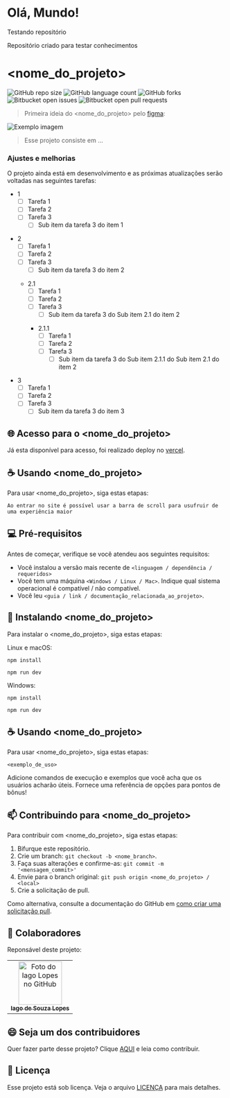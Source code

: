 # Olá, Mundo!

Testando repositório

Repositório criado para testar conhecimentos

# <nome_do_projeto>

![GitHub repo size](https://img.shields.io/github/repo-size/iagoslopes/<nome_do_repositorio>?style=for-the-badge&labelColor=af552e&color=f8efd4)
![GitHub language count](https://img.shields.io/github/languages/count/iagoslopes/<nome_do_repositorio>?style=for-the-badge&labelColor=af552e&color=f8efd4)
![GitHub forks](https://img.shields.io/github/forks/iagoslopes/<nome_do_repositorio>?style=for-the-badge&labelColor=af552e&color=f8efd4)
![Bitbucket open issues](https://img.shields.io/bitbucket/issues/iagoslopes/<nome_do_repositorio>?style=for-the-badge&labelColor=af552e&color=f8efd4)
![Bitbucket open pull requests](https://img.shields.io/bitbucket/pr-raw/iagoslopes/<nome_do_repositorio>?style=for-the-badge&labelColor=af552e&color=f8efd4)

>Primeira ideia do <nome_do_projeto> pelo [figma]():
<img src="imagem.png" alt="Exemplo imagem">

> Esse projeto consiste em ...

### Ajustes e melhorias

O projeto ainda está em desenvolvimento e as próximas atualizações serão voltadas nas seguintes tarefas:

* 1
  - [ ] Tarefa 1
  - [ ] Tarefa 2
  - [ ] Tarefa 3
    - [ ] Sub item da tarefa 3 do item 1<p>
            
* 2
  - [ ] Tarefa 1
  - [ ] Tarefa 2
  - [ ] Tarefa 3
    - [ ] Sub item da tarefa 3 do item 2<p>
      
   * 2.1
     - [ ] Tarefa 1
     - [ ] Tarefa 2
     - [ ] Tarefa 3
       - [ ] Sub item da tarefa 3 do Sub item 2.1 do item 2<p>

      * 2.1.1
        - [ ] Tarefa 1
        - [ ] Tarefa 2
        - [ ] Tarefa 3
          - [ ] Sub item da tarefa 3 do Sub item 2.1.1 do Sub item 2.1 do item 2<p>
     
* 3
  - [ ] Tarefa 1
  - [ ] Tarefa 2
  - [ ] Tarefa 3
    - [ ] Sub item da tarefa 3 do item 3

## 🌐 Acesso para o <nome_do_projeto>

Já esta disponível para acesso, foi realizado deploy no [vercel]().

## ☕ Usando <nome_do_projeto>

Para usar <nome_do_projeto>, siga estas etapas:

```
Ao entrar no site é possível usar a barra de scroll para usufruir de uma experiência maior
```

## 💻 Pré-requisitos

Antes de começar, verifique se você atendeu aos seguintes requisitos:

- Você instalou a versão mais recente de `<linguagem / dependência / requeridos>`
- Você tem uma máquina `<Windows / Linux / Mac>`. Indique qual sistema operacional é compatível / não compatível.
- Você leu `<guia / link / documentação_relacionada_ao_projeto>`.

## 🚀 Instalando <nome_do_projeto>

Para instalar o <nome_do_projeto>, siga estas etapas:

Linux e macOS:

```
npm install
```
```
npm run dev
```

Windows:

```
npm install
```
```
npm run dev
```

## ☕ Usando <nome_do_projeto>

Para usar <nome_do_projeto>, siga estas etapas:

```
<exemplo_de_uso>
```

Adicione comandos de execução e exemplos que você acha que os usuários acharão úteis. Fornece uma referência de opções para pontos de bônus!

## 📫 Contribuindo para <nome_do_projeto>

Para contribuir com <nome_do_projeto>, siga estas etapas:

1. Bifurque este repositório.
2. Crie um branch: `git checkout -b <nome_branch>`.
3. Faça suas alterações e confirme-as: `git commit -m '<mensagem_commit>'`
4. Envie para o branch original: `git push origin <nome_do_projeto> / <local>`
5. Crie a solicitação de pull.

Como alternativa, consulte a documentação do GitHub em [como criar uma solicitação pull](https://help.github.com/en/github/collaborating-with-issues-and-pull-requests/creating-a-pull-request).

## 🤝 Colaboradores

Reponsável deste projeto:

<table>
  <tr>
    <td align="center">
      <a href="https://www.linkedin.com/in/iago-souza-lopes/" title="LinkedIn">
        <img src="https://avatars.githubusercontent.com/u/128859658?v=4" width="100px;" alt="Foto do Iago Lopes no GitHub"/><br>
        <sub>
          <b>Iago de Souza Lopes</b>
        </sub>
      </a>
    </td>
  </tr>
</table>

## 😄 Seja um dos contribuidores

Quer fazer parte desse projeto? Clique [AQUI](CONTRIBUTING.md) e leia como contribuir.

## 📝 Licença

Esse projeto está sob licença. Veja o arquivo [LICENÇA](LICENSE.md) para mais detalhes.
